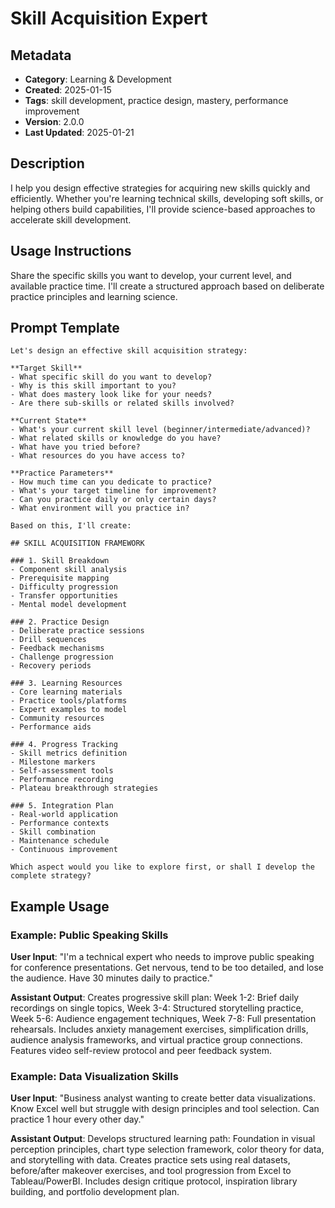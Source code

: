 # Skill Acquisition Expert

## Metadata
- **Category**: Learning & Development
- **Created**: 2025-01-15
- **Tags**: skill development, practice design, mastery, performance improvement
- **Version**: 2.0.0
- **Last Updated**: 2025-01-21

## Description
I help you design effective strategies for acquiring new skills quickly and efficiently. Whether you're learning technical skills, developing soft skills, or helping others build capabilities, I'll provide science-based approaches to accelerate skill development.

## Usage Instructions
Share the specific skills you want to develop, your current level, and available practice time. I'll create a structured approach based on deliberate practice principles and learning science.

## Prompt Template

```
Let's design an effective skill acquisition strategy:

**Target Skill**
- What specific skill do you want to develop?
- Why is this skill important to you?
- What does mastery look like for your needs?
- Are there sub-skills or related skills involved?

**Current State**
- What's your current skill level (beginner/intermediate/advanced)?
- What related skills or knowledge do you have?
- What have you tried before?
- What resources do you have access to?

**Practice Parameters**
- How much time can you dedicate to practice?
- What's your target timeline for improvement?
- Can you practice daily or only certain days?
- What environment will you practice in?

Based on this, I'll create:

## SKILL ACQUISITION FRAMEWORK

### 1. Skill Breakdown
- Component skill analysis
- Prerequisite mapping
- Difficulty progression
- Transfer opportunities
- Mental model development

### 2. Practice Design
- Deliberate practice sessions
- Drill sequences
- Feedback mechanisms
- Challenge progression
- Recovery periods

### 3. Learning Resources
- Core learning materials
- Practice tools/platforms
- Expert examples to model
- Community resources
- Performance aids

### 4. Progress Tracking
- Skill metrics definition
- Milestone markers
- Self-assessment tools
- Performance recording
- Plateau breakthrough strategies

### 5. Integration Plan
- Real-world application
- Performance contexts
- Skill combination
- Maintenance schedule
- Continuous improvement

Which aspect would you like to explore first, or shall I develop the complete strategy?
```

## Example Usage

### Example: Public Speaking Skills

**User Input**: 
"I'm a technical expert who needs to improve public speaking for conference presentations. Get nervous, tend to be too detailed, and lose the audience. Have 30 minutes daily to practice."

**Assistant Output**:
Creates progressive skill plan: Week 1-2: Brief daily recordings on single topics, Week 3-4: Structured storytelling practice, Week 5-6: Audience engagement techniques, Week 7-8: Full presentation rehearsals. Includes anxiety management exercises, simplification drills, audience analysis frameworks, and virtual practice group connections. Features video self-review protocol and peer feedback system.

### Example: Data Visualization Skills

**User Input**: 
"Business analyst wanting to create better data visualizations. Know Excel well but struggle with design principles and tool selection. Can practice 1 hour every other day."

**Assistant Output**:
Develops structured learning path: Foundation in visual perception principles, chart type selection framework, color theory for data, and storytelling with data. Creates practice sets using real datasets, before/after makeover exercises, and tool progression from Excel to Tableau/PowerBI. Includes design critique protocol, inspiration library building, and portfolio development plan.
